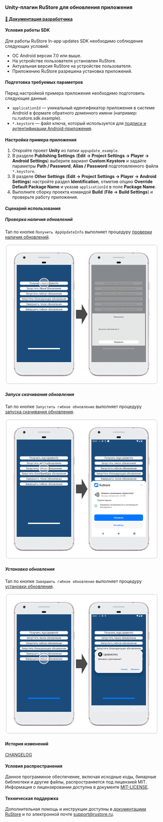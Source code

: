 ### Unity-плагин RuStore для обновления приложения

#### [🔗 Документация разработчика][10]

#### Условия работы SDK

Для работы RuStore In-app updates SDK необходимо соблюдение следующих условий:

- ОС Android версии 7.0 или выше.
- На устройстве пользователя установлен RuStore.
- Актуальная версия RuStore на устройстве пользователя.
- Приложению RuStore разрешена установка приложений.

#### Подготовка требуемых параметров

Перед настройкой примера приложения необходимо подготовить следующие данные.

- `applicationId` — уникальный идентификатор приложения в системе Android в формате обратного доменного имени (например: ru.rustore.sdk.example).
- `*.keystore` — файл ключа, который используется для [подписи и аутентификации Android-приложения](https://www.rustore.ru/help/developers/publishing-and-verifying-apps/app-publication/apk-signature/).

#### Настройка примера приложения

1. Откройте проект **Unity** из папки `appupdate_example`.
1. В разделе **Publishing Settings** (**Edit → Project Settings → Player → Android Settings**) выберите вариант **Custom Keystore** и задайте параметры **Path / Password**, **Alias / Password** подготовленного файла `*.keystore`.
1. В разделе **Other Settings** (**Edit → Project Settings → Player → Android Settings**) настройте раздел **Identification**, отметив опцию **Override Default Package Name** и указав `applicationId` в поле **Package Name**.
1. Выполните сборку проекта командой **Build** (**File → Build Settings**) и проверьте работу приложения.

#### Сценарий использования

##### Проверка наличия обновлений

Тап по кнопке `Получить AppUpdateInfo` выполняет процедуру [проверки наличия обновлений][20].

![Проверка наличия обновлений](images/01_get_app_update_info.png)

##### Запуск скачивания обновления

Тап по кнопке `Запустить гибкое обновление` выполняет процедуру [запуска скачивания обновления][30].

![Запуск скачивания обновления](images/02_start_update_flow_delayed.png)

##### Установка обновления

Тап по кнопке `Завершить гибкое обновление` выполняет процедуру [установки обновления][40].

![Установка обновления](images/03_complete_update.png)

#### История изменений

[CHANGELOG](../CHANGELOG.md)

#### Условия распространения

Данное программное обеспечение, включая исходные коды, бинарные библиотеки и другие файлы, распространяется под лицензией MIT. Информация о лицензировании доступна в документе [MIT-LICENSE](../MIT-LICENSE.txt).

#### Техническая поддержка

Дополнительная помощь и инструкции доступны в [документациии RuStore](https://www.rustore.ru/help/) и по электронной почте support@rustore.ru.

[10]: https://www.rustore.ru/help/sdk/updates/unity/6-1-0
[20]: https://www.rustore.ru/help/sdk/updates/unity/6-1-0#checkavailable
[30]: https://www.rustore.ru/help/sdk/updates/unity/6-1-0#scenariodelayedupdate
[40]: https://www.rustore.ru/help/sdk/updates/unity/6-1-0#%D0%B3%D0%B8%D0%B1%D0%BA%D0%BE%D0%B5-%D0%B7%D0%B0%D0%B2%D0%B5%D1%80%D1%88%D0%B5%D0%BD%D0%B8%D0%B5-%D0%BE%D0%B1%D0%BD%D0%BE%D0%B2%D0%BB%D0%B5%D0%BD%D0%B8%D1%8F
